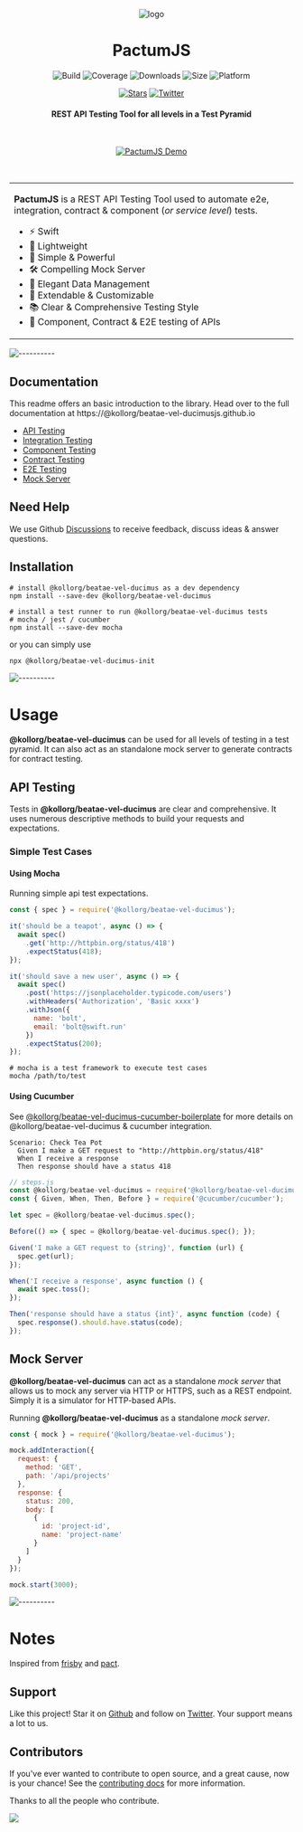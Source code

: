 <span align="center">

![logo](./assets/logo-icon-small.svg)

# PactumJS

![Build](https://github.com/kollorg/beatae-vel-ducimus/workflows/Build/badge.svg?branch=master)
![Coverage](https://img.shields.io/codeclimate/coverage/ASaiAnudeep/@kollorg/beatae-vel-ducimus)
![Downloads](https://img.shields.io/npm/dt/@kollorg/beatae-vel-ducimus)
![Size](https://img.shields.io/bundlephobia/minzip/@kollorg/beatae-vel-ducimus)
![Platform](https://img.shields.io/node/v/@kollorg/beatae-vel-ducimus)

[![Stars](https://img.shields.io/github/stars/@kollorg/beatae-vel-ducimusjs/@kollorg/beatae-vel-ducimus?style=social)](https://github.com/kollorg/beatae-vel-ducimus/stargazers)
[![Twitter](https://img.shields.io/twitter/follow/@kollorg/beatae-vel-ducimusjs?label=Follow&style=social)](https://twitter.com/@kollorg/beatae-vel-ducimusjs)

#### REST API Testing Tool for all levels in a Test Pyramid

</span>

<br />
<p align="center"><a href="https://@kollorg/beatae-vel-ducimusjs.github.io"><img src="https://raw.githubusercontent.com/@kollorg/beatae-vel-ducimusjs/@kollorg/beatae-vel-ducimus/master/assets/demo.gif" alt="PactumJS Demo"/></a>
</p>
<br />

<table>
<tr>
<td>

**PactumJS** is a REST API Testing Tool used to automate e2e, integration, contract & component (*or service level*) tests.

- ⚡ Swift
- 🎈 Lightweight
- 🚀 Simple & Powerful
- 🛠️ Compelling Mock Server
- 💎 Elegant Data Management
- 🔧 Extendable & Customizable
- 📚 Clear & Comprehensive Testing Style
- 🔗 Component, Contract & E2E testing of APIs

</td>
</tr>
</table>

![----------](https://raw.githubusercontent.com/@kollorg/beatae-vel-ducimusjs/@kollorg/beatae-vel-ducimus/master/assets/rainbow.png)

## Documentation

This readme offers an basic introduction to the library. Head over to the full documentation at https://@kollorg/beatae-vel-ducimusjs.github.io

- [API Testing](https://@kollorg/beatae-vel-ducimusjs.github.io/guides/api-testing)
- [Integration Testing](https://@kollorg/beatae-vel-ducimusjs.github.io/guides/integration-testing)
- [Component Testing](https://@kollorg/beatae-vel-ducimusjs.github.io/guides/component-testing)
- [Contract Testing](https://@kollorg/beatae-vel-ducimusjs.github.io/guides/contract-testing)
- [E2E Testing](https://@kollorg/beatae-vel-ducimusjs.github.io/guides/e2e-testing)
- [Mock Server](https://@kollorg/beatae-vel-ducimusjs.github.io/guides/mock-server)

## Need Help

We use Github [Discussions](https://github.com/kollorg/beatae-vel-ducimus/discussions) to receive feedback, discuss ideas & answer questions.

## Installation

```shell
# install @kollorg/beatae-vel-ducimus as a dev dependency
npm install --save-dev @kollorg/beatae-vel-ducimus

# install a test runner to run @kollorg/beatae-vel-ducimus tests
# mocha / jest / cucumber
npm install --save-dev mocha
```

or you can simply use

```bash
npx @kollorg/beatae-vel-ducimus-init
```

![----------](https://raw.githubusercontent.com/@kollorg/beatae-vel-ducimusjs/@kollorg/beatae-vel-ducimus/master/assets/rainbow.png)

# Usage

**@kollorg/beatae-vel-ducimus** can be used for all levels of testing in a test pyramid. It can also act as an standalone mock server to generate contracts for contract testing.

## API Testing

Tests in **@kollorg/beatae-vel-ducimus** are clear and comprehensive. It uses numerous descriptive methods to build your requests and expectations. 

### Simple Test Cases

#### Using Mocha

Running simple api test expectations.

```js
const { spec } = require('@kollorg/beatae-vel-ducimus');

it('should be a teapot', async () => {
  await spec()
    .get('http://httpbin.org/status/418')
    .expectStatus(418);
});

it('should save a new user', async () => {
  await spec()
    .post('https://jsonplaceholder.typicode.com/users')
    .withHeaders('Authorization', 'Basic xxxx')
    .withJson({
      name: 'bolt',
      email: 'bolt@swift.run'
    })
    .expectStatus(200);
});
```

```shell
# mocha is a test framework to execute test cases
mocha /path/to/test
```

#### Using Cucumber

See [@kollorg/beatae-vel-ducimus-cucumber-boilerplate](https://github.com/kollorg/beatae-vel-ducimus-cucumber-boilerplate) for more details on @kollorg/beatae-vel-ducimus & cucumber integration.

```gherkin
Scenario: Check Tea Pot
  Given I make a GET request to "http://httpbin.org/status/418"
  When I receive a response
  Then response should have a status 418
```

```js
// steps.js
const @kollorg/beatae-vel-ducimus = require('@kollorg/beatae-vel-ducimus');
const { Given, When, Then, Before } = require('@cucumber/cucumber');

let spec = @kollorg/beatae-vel-ducimus.spec();

Before(() => { spec = @kollorg/beatae-vel-ducimus.spec(); });

Given('I make a GET request to {string}', function (url) {
  spec.get(url);
});

When('I receive a response', async function () {
  await spec.toss();
});

Then('response should have a status {int}', async function (code) {
  spec.response().should.have.status(code);
});
```

## Mock Server

**@kollorg/beatae-vel-ducimus** can act as a standalone *mock server* that allows us to mock any server via HTTP or HTTPS, such as a REST endpoint. Simply it is a simulator for HTTP-based APIs.

Running **@kollorg/beatae-vel-ducimus** as a standalone *mock server*.

```js
const { mock } = require('@kollorg/beatae-vel-ducimus');

mock.addInteraction({
  request: {
    method: 'GET',
    path: '/api/projects'
  },
  response: {
    status: 200,
    body: [
      {
        id: 'project-id',
        name: 'project-name'
      }
    ]
  }
});

mock.start(3000);
```

![----------](https://raw.githubusercontent.com/@kollorg/beatae-vel-ducimusjs/@kollorg/beatae-vel-ducimus/master/assets/rainbow.png)

# Notes

Inspired from [frisby](https://docs.frisbyjs.com/) and [pact](https://docs.pact.io).

## Support

Like this project! Star it on [Github](https://github.com/kollorg/beatae-vel-ducimus/stargazers) and follow on [Twitter](https://twitter.com/@kollorg/beatae-vel-ducimusjs). Your support means a lot to us.

## Contributors

If you've ever wanted to contribute to open source, and a great cause, now is your chance! See the [contributing docs](https://github.com/kollorg/beatae-vel-ducimus/blob/master/CONTRIBUTING.md) for more information.

Thanks to all the people who contribute.

<a href="https://github.com/kollorg/beatae-vel-ducimus/graphs/contributors">
  <img src="https://contrib.rocks/image?repo=@kollorg/beatae-vel-ducimusjs/@kollorg/beatae-vel-ducimus" />
</a>
<br />